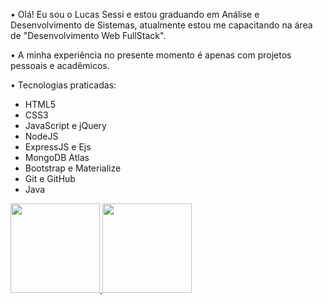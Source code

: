 <p>
• Olá! Eu sou o Lucas Sessi e estou graduando em Análise e Desenvolvimento de Sistemas, atualmente estou me capacitando na área de "Desenvolvimento Web FullStack".

• A minha experiência no presente momento é apenas com projetos pessoais e acadêmicos.

• Tecnologias praticadas:
</p>

- HTML5 <br/>
- CSS3 <br/>
- JavaScript e jQuery <br/>
- NodeJS <br/>
- ExpressJS e Ejs <br/>
- MongoDB Atlas <br/>
- Bootstrap e Materialize <br/>
- Git e GitHub <br/>
- Java

<div>
<a href="https://github.com/Lucas-Sessi">
<img height="143em" src="https://github-readme-stats.vercel.app/api?username=Lucas-Sessi&show_icons=true&theme=algolia&count_private=true&include_all_commits=true">
<img height="143em" src="https://github-readme-stats.vercel.app/api/top-langs/?username=Lucas-Sessi&layout=compact&theme=algolia&langs_count=9">
</div>
